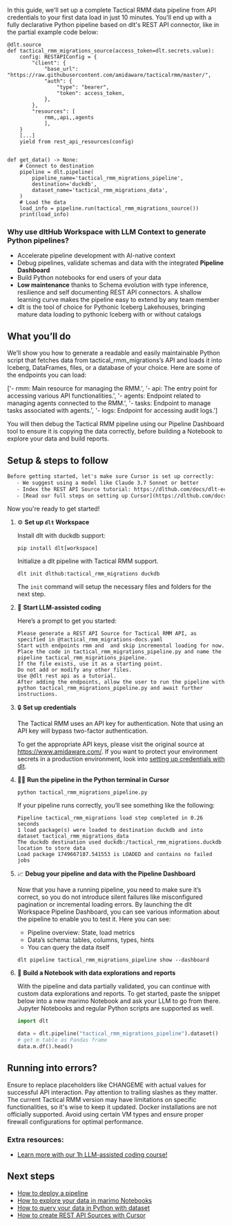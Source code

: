 In this guide, we'll set up a complete Tactical RMM data pipeline from API credentials to your first data load in just 10 minutes. You'll end up with a fully declarative Python pipeline based on dlt's REST API connector, like in the partial example code below:

```python-outcome
@dlt.source
def tactical_rmm_migrations_source(access_token=dlt.secrets.value):
    config: RESTAPIConfig = {
        "client": {
            "base_url": "https://raw.githubusercontent.com/amidaware/tacticalrmm/master/",
            "auth": {
                "type": "bearer",
                "token": access_token,
            },
        },
        "resources": [
            rmm,,api,,agents
            ],
    }
    [...]
    yield from rest_api_resources(config)


def get_data() -> None:
    # Connect to destination
    pipeline = dlt.pipeline(
        pipeline_name='tactical_rmm_migrations_pipeline',
        destination='duckdb',
        dataset_name='tactical_rmm_migrations_data', 
    )
    # Load the data
    load_info = pipeline.run(tactical_rmm_migrations_source())
    print(load_info) 
```

### Why use dltHub Workspace with LLM Context to generate Python pipelines?

- Accelerate pipeline development with AI-native context
- Debug pipelines, validate schemas and data with the integrated **Pipeline Dashboard**
- Build Python notebooks for end users of your data
- **Low maintenance** thanks to Schema evolution with type inference, resilience and self documenting REST API connectors. A shallow learning curve makes the pipeline easy to extend by any team member
- dlt is the tool of choice for Pythonic Iceberg Lakehouses, bringing mature data loading to pythonic Iceberg with or without catalogs

## What you’ll do

We’ll show you how to generate a readable and easily maintainable Python script that fetches data from tactical_rmm_migrations’s API and loads it into Iceberg, DataFrames, files, or a database of your choice. Here are some of the endpoints you can load:

['- rmm: Main resource for managing the RMM.', '- api: The entry point for accessing various API functionalities.', '- agents: Endpoint related to managing agents connected to the RMM.', '- tasks: Endpoint to manage tasks associated with agents.', '- logs: Endpoint for accessing audit logs.']

You will then debug the Tactical RMM pipeline using our Pipeline Dashboard tool to ensure it is copying the data correctly, before building a Notebook to explore your data and build reports.

## Setup & steps to follow

```default
Before getting started, let's make sure Cursor is set up correctly:
   - We suggest using a model like Claude 3.7 Sonnet or better
   - Index the REST API Source tutorial: https://dlthub.com/docs/dlt-ecosystem/verified-sources/rest_api/ and add it to context as **@dlt rest api**
   - [Read our full steps on setting up Cursor](https://dlthub.com/docs/dlt-ecosystem/llm-tooling/cursor-restapi#23-configuring-cursor-with-documentation)
```

Now you're ready to get started!

1. ⚙️ **Set up `dlt` Workspace**
    
    Install dlt with duckdb support:
    ```shell
    pip install dlt[workspace]
    ```

    Initialize a dlt pipeline with Tactical RMM support.
    ```shell
    dlt init dlthub:tactical_rmm_migrations duckdb
    ```

    The `init` command will setup the necessary files and folders for the next step.
    
2. 🤠 **Start LLM-assisted coding**
    
    Here’s a prompt to get you started:
    
    ```prompt
    Please generate a REST API Source for Tactical RMM API, as specified in @tactical_rmm_migrations-docs.yaml 
    Start with endpoints rmm and  and skip incremental loading for now. 
    Place the code in tactical_rmm_migrations_pipeline.py and name the pipeline tactical_rmm_migrations_pipeline. 
    If the file exists, use it as a starting point. 
    Do not add or modify any other files. 
    Use @dlt rest api as a tutorial. 
    After adding the endpoints, allow the user to run the pipeline with python tactical_rmm_migrations_pipeline.py and await further instructions.
    ```

    
3. 🔒 **Set up credentials** 
    
    The Tactical RMM uses an API key for authentication. Note that using an API key will bypass two-factor authentication.
    
    To get the appropriate API keys, please visit the original source at https://www.amidaware.com/.
    If you want to protect your environment secrets in a production environment, look into [setting up credentials with dlt](https://dlthub.com/docs/walkthroughs/add_credentials).
    
4. 🏃‍♀️ **Run the pipeline in the Python terminal in Cursor**
    
    ```shell
    python tactical_rmm_migrations_pipeline.py
    ```
    
    If your pipeline runs correctly, you’ll see something like the following:
    
    ```shell
    Pipeline tactical_rmm_migrations load step completed in 0.26 seconds
    1 load package(s) were loaded to destination duckdb and into dataset tactical_rmm_migrations_data
    The duckdb destination used duckdb:/tactical_rmm_migrations.duckdb location to store data
    Load package 1749667187.541553 is LOADED and contains no failed jobs
    ```
    
5. 📈 **Debug your pipeline and data with the Pipeline Dashboard**

    Now that you have a running pipeline, you need to make sure it’s correct, so you do not introduce silent failures like misconfigured pagination or incremental loading errors. By launching the dlt Workspace Pipeline Dashboard, you can see various information about the pipeline to enable you to test it. Here you can see:
    - Pipeline overview: State, load metrics
    - Data’s schema: tables, columns, types, hints
    - You can query the data itself
    
    ```shell
    dlt pipeline tactical_rmm_migrations_pipeline show --dashboard
    ```
    
6. 🐍 **Build a Notebook with data explorations and reports**

    With the pipeline and data partially validated, you can continue with custom data explorations and reports. To get started, paste the snippet below into a new marimo Notebook and ask your LLM to go from there. Jupyter Notebooks and regular Python scripts are supported as well.

    
    ```python
    import dlt

   data = dlt.pipeline("tactical_rmm_migrations_pipeline").dataset()
   # get m table as Pandas frame
   data.m.df().head()
    ```

## Running into errors?

Ensure to replace placeholders like CHANGEME with actual values for successful API interaction. Pay attention to trailing slashes as they matter. The current Tactical RMM version may have limitations on specific functionalities, so it's wise to keep it updated. Docker installations are not officially supported. Avoid using certain VM types and ensure proper firewall configurations for optimal performance.

### Extra resources:

- [Learn more with our 1h LLM-assisted coding course!](https://www.youtube.com/watch?v=GGid70rnJuM)

## Next steps

- [How to deploy a pipeline](https://dlthub.com/docs/walkthroughs/deploy-a-pipeline)
- [How to explore your data in marimo Notebooks](https://dlthub.com/docs/general-usage/dataset-access/marimo)
- [How to query your data in Python with dataset](https://dlthub.com/docs/general-usage/dataset-access/dataset)
- [How to create REST API Sources with Cursor](https://dlthub.com/docs/dlt-ecosystem/llm-tooling/cursor-restapi)